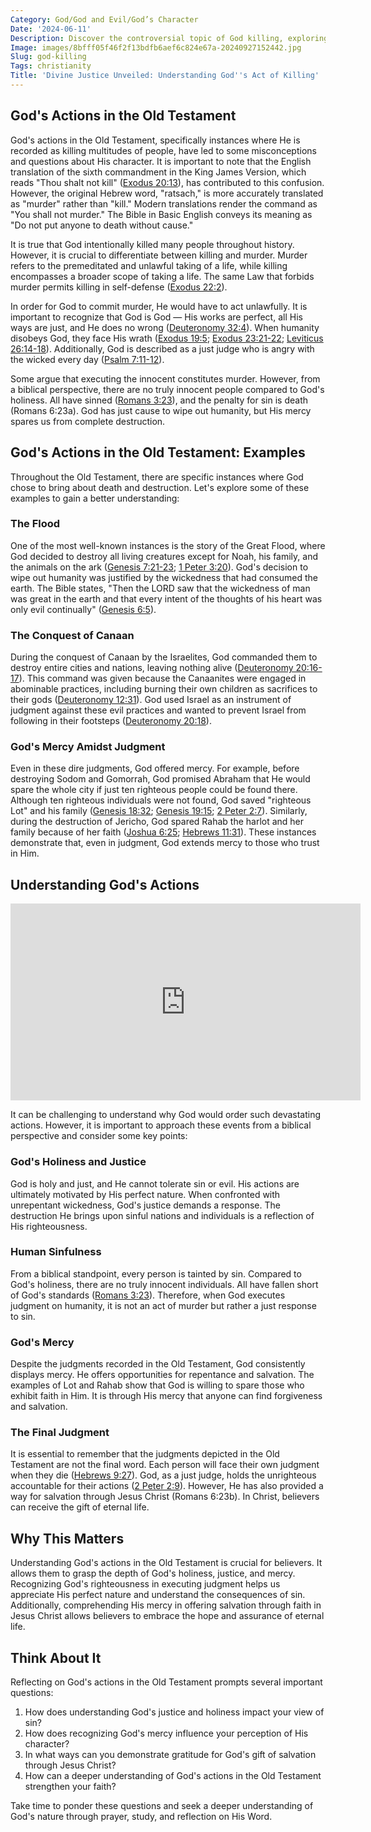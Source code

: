 ```yaml
---
Category: God/God and Evil/God’s Character
Date: '2024-06-11'
Description: Discover the controversial topic of God killing, exploring various perspectives and moral implications in this thought-provoking article.
Image: images/8bfff05f46f2f13bdfb6aef6c824e67a-20240927152442.jpg
Slug: god-killing
Tags: christianity
Title: 'Divine Justice Unveiled: Understanding God''s Act of Killing'
---
```


## God's Actions in the Old Testament

God's actions in the Old Testament, specifically instances where He is recorded as killing multitudes of people, have led to some misconceptions and questions about His character. It is important to note that the English translation of the sixth commandment in the King James Version, which reads "Thou shalt not kill" ([Exodus 20:13](https://www.bibleref.com/Exodus/20/Exodus-20-13.html)), has contributed to this confusion. However, the original Hebrew word, "ratsach," is more accurately translated as "murder" rather than "kill." Modern translations render the command as "You shall not murder." The Bible in Basic English conveys its meaning as "Do not put anyone to death without cause."

It is true that God intentionally killed many people throughout history. However, it is crucial to differentiate between killing and murder. Murder refers to the premeditated and unlawful taking of a life, while killing encompasses a broader scope of taking a life. The same Law that forbids murder permits killing in self-defense ([Exodus 22:2](https://www.bibleref.com/Exodus/22/Exodus-22-2.html)).

In order for God to commit murder, He would have to act unlawfully. It is important to recognize that God is God — His works are perfect, all His ways are just, and He does no wrong ([Deuteronomy 32:4](https://www.bibleref.com/Deuteronomy/32/Deuteronomy-32-4.html)). When humanity disobeys God, they face His wrath ([Exodus 19:5](https://www.bibleref.com/Exodus/19/Exodus-19-5.html); [Exodus 23:21-22](https://www.bibleref.com/Exodus/23/Exodus-23-21.html); [Leviticus 26:14-18](https://www.bibleref.com/Leviticus/26/Leviticus-26-14.html)). Additionally, God is described as a just judge who is angry with the wicked every day ([Psalm 7:11-12](https://www.bibleref.com/Psalm/7/Psalm-7-11.html)).

Some argue that executing the innocent constitutes murder. However, from a biblical perspective, there are no truly innocent people compared to God's holiness. All have sinned ([Romans 3:23](https://www.bibleref.com/Romans/3/Romans-3-23.html)), and the penalty for sin is death (Romans 6:23a). God has just cause to wipe out humanity, but His mercy spares us from complete destruction.

## God's Actions in the Old Testament: Examples

Throughout the Old Testament, there are specific instances where God chose to bring about death and destruction. Let's explore some of these examples to gain a better understanding:

### The Flood

One of the most well-known instances is the story of the Great Flood, where God decided to destroy all living creatures except for Noah, his family, and the animals on the ark ([Genesis 7:21-23](https://www.bibleref.com/Genesis/7/Genesis-7-21.html); [1 Peter 3:20](https://www.bibleref.com/1-Peter/3/1-Peter-3-20.html)). God's decision to wipe out humanity was justified by the wickedness that had consumed the earth. The Bible states, "Then the LORD saw that the wickedness of man was great in the earth and that every intent of the thoughts of his heart was only evil continually" ([Genesis 6:5](https://www.bibleref.com/Genesis/6/Genesis-6-5.html)).

### The Conquest of Canaan

During the conquest of Canaan by the Israelites, God commanded them to destroy entire cities and nations, leaving nothing alive ([Deuteronomy 20:16-17](https://www.bibleref.com/Deuteronomy/20/Deuteronomy-20-16.html)). This command was given because the Canaanites were engaged in abominable practices, including burning their own children as sacrifices to their gods ([Deuteronomy 12:31](https://www.bibleref.com/Deuteronomy/12/Deuteronomy-12-31.html)). God used Israel as an instrument of judgment against these evil practices and wanted to prevent Israel from following in their footsteps ([Deuteronomy 20:18](https://www.bibleref.com/Deuteronomy/20/Deuteronomy-20-18.html)).

### God's Mercy Amidst Judgment

Even in these dire judgments, God offered mercy. For example, before destroying Sodom and Gomorrah, God promised Abraham that He would spare the whole city if just ten righteous people could be found there. Although ten righteous individuals were not found, God saved "righteous Lot" and his family ([Genesis 18:32](https://www.bibleref.com/Genesis/18/Genesis-18-32.html); [Genesis 19:15](https://www.bibleref.com/Genesis/19/Genesis-19-15.html); [2 Peter 2:7](https://www.bibleref.com/2-Peter/2/2-Peter-2-7.html)). Similarly, during the destruction of Jericho, God spared Rahab the harlot and her family because of her faith ([Joshua 6:25](https://www.bibleref.com/Joshua/6/Joshua-6-25.html); [Hebrews 11:31](https://www.bibleref.com/Hebrews/11/Hebrews-11-31.html)). These instances demonstrate that, even in judgment, God extends mercy to those who trust in Him.

## Understanding God's Actions


<iframe width="560" height="315" src="https://www.youtube.com/embed/eSujxG5gJLM" frameborder="0" allow="autoplay; encrypted-media" allowfullscreen></iframe>


It can be challenging to understand why God would order such devastating actions. However, it is important to approach these events from a biblical perspective and consider some key points:

### God's Holiness and Justice

God is holy and just, and He cannot tolerate sin or evil. His actions are ultimately motivated by His perfect nature. When confronted with unrepentant wickedness, God's justice demands a response. The destruction He brings upon sinful nations and individuals is a reflection of His righteousness.

### Human Sinfulness

From a biblical standpoint, every person is tainted by sin. Compared to God's holiness, there are no truly innocent individuals. All have fallen short of God's standards ([Romans 3:23](https://www.bibleref.com/Romans/3/Romans-3-23.html)). Therefore, when God executes judgment on humanity, it is not an act of murder but rather a just response to sin.

### God's Mercy

Despite the judgments recorded in the Old Testament, God consistently displays mercy. He offers opportunities for repentance and salvation. The examples of Lot and Rahab show that God is willing to spare those who exhibit faith in Him. It is through His mercy that anyone can find forgiveness and salvation.

### The Final Judgment

It is essential to remember that the judgments depicted in the Old Testament are not the final word. Each person will face their own judgment when they die ([Hebrews 9:27](https://www.bibleref.com/Hebrews/9/Hebrews-9-27.html)). God, as a just judge, holds the unrighteous accountable for their actions ([2 Peter 2:9](https://www.bibleref.com/2-Peter/2/2-Peter-2-9.html)). However, He has also provided a way for salvation through Jesus Christ (Romans 6:23b). In Christ, believers can receive the gift of eternal life.

## Why This Matters

Understanding God's actions in the Old Testament is crucial for believers. It allows them to grasp the depth of God's holiness, justice, and mercy. Recognizing God's righteousness in executing judgment helps us appreciate His perfect nature and understand the consequences of sin. Additionally, comprehending His mercy in offering salvation through faith in Jesus Christ allows believers to embrace the hope and assurance of eternal life.

## Think About It

Reflecting on God's actions in the Old Testament prompts several important questions:

1. How does understanding God's justice and holiness impact your view of sin?
2. How does recognizing God's mercy influence your perception of His character?
3. In what ways can you demonstrate gratitude for God's gift of salvation through Jesus Christ?
4. How can a deeper understanding of God's actions in the Old Testament strengthen your faith?

Take time to ponder these questions and seek a deeper understanding of God's nature through prayer, study, and reflection on His Word.